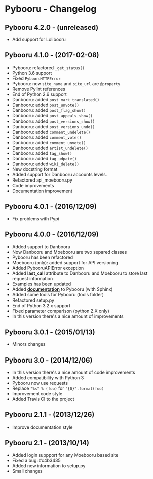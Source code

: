 # Pybooru - Changelog

## Pybooru 4.2.0 - (unreleased)

- Add support for Lolibooru

## Pybooru 4.1.0 - (2017-02-08)
- Pybooru: refactored `_get_status()`
- Python 3.6 support
- Fixed `PybooruHTTPError`
- Pybooru: now `site_name` and `site_url` are `@property`
- Remove Pylint references
- End of Python 2.6 support
- Danbooru: added `post_mark_translated()`
- Danbooru: added `post_unvote()`
- Danbooru: added `post_flag_show()`
- Danbooru: added `post_appeals_show()`
- Danbooru: added `post_versions_show()`
- Danbooru: added `post_versions_undo()`
- Danbooru: added `comment_undelete()`
- Danbooru: added `comment_vote()`
- Danbooru: added `comment_unvote()`
- Danbooru: added `artist_undelete()`
- Danbooru: added `tag_show()`
- Danbooru: added `tag_udpate()`
- Danbooru: added `wiki_delete()`
- New docstring format
- Added support for Danbooru accounts levels.
- Refactored api_moebooru.py
- Code improvements
- Documentation improvement

## Pybooru 4.0.1 - (2016/12/09)
- Fix problems with Pypi

## Pybooru 4.0.0 - (2016/12/09)
- Added support to Danbooru
- Now Danbooru and Moebooru are two separed classes
- Pybooru has been refactored
- Moebooru (only): added support for API versioning
- Added PybooruAPIError exception
- Added **last_call** attribute to Danbooru and Moebooru to store last request information
- Examples has been updated
- Added **[documentation](http://pybooru.readthedocs.io/en/stable/)** to Pybooru (with Sphinx)
- Added some tools for Pybooru (tools folder)
- Refactored setup.py
- End of Python 3.2.x support
- Fixed parameter comparison (python 2.X only)
- In this version there's a nice amount of improvements

## Pybooru 3.0.1 - (2015/01/13)
- Minors changes

## Pybooru 3.0 - (2014/12/06)
- In this version there's a nice amount of code improvements
- Added compatibility with Python 3
- Pybooru now use requests
- Replace `"%s" % (foo)` for `"{0}".format(foo)`
- Improvement code style
- Added Travis CI to the project

## Pybooru 2.1.1 - (2013/12/26)
- Improve documentation style

## Pybooru 2.1 - (2013/10/14)
- Added login suppport for any Moebooru based site
- Fixed a bug: #c4b3435
- Added new information to setup.py
- Small changes
